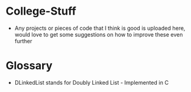 # College-Stuff
* Any projects or pieces of code that I think is good is uploaded here, would love to get some suggestions on how to improve these even further

# Glossary
* DLinkedList stands for Doubly Linked List - Implemented in C 
